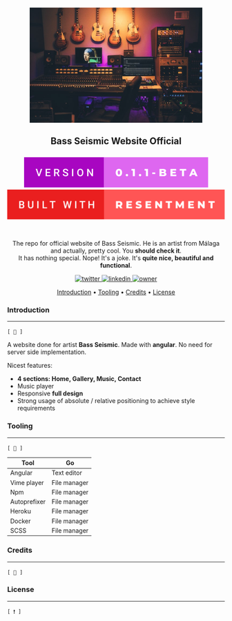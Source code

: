 <h2 align="center">
  <br>
  <img src="https://github.com/ivanmirandastavenuiter/bazz-seismic-website-project/blob/master/src/assets/imgs/bass-seismic-readme.jpg" alt="Bass Seismic" width="400">
  <br>
  <br>
  Bass Seismic Website Official
  <br>
  <br>
    <img src="https://github.com/ivanmirandastavenuiter/bazz-seismic-website-project/blob/master/docs/version.svg">
    <img src="https://github.com/ivanmirandastavenuiter/bazz-seismic-website-project/blob/master/docs/resentment.svg">
  <br>
  <br>
</h2>

<p align="center">
  The repo for official website of Bass Seismic. He is an artist from Málaga and actually, pretty cool. You <b>should check it</b>.
  <br>
  It has nothing special. Nope! It's a joke. It's <b>quite nice, beautiful and functional</b>.
</p>

<p align="center">
  
  <a href="https://twitter.com/im_stavenuiter" target="_blank">
    <img alt="twitter" src="https://img.shields.io/badge/twitter-%23ABA8B2?style=for-the-badge&logo=twitter" />
  </a>

  <a href="https://www.linkedin.com/in/iv%C3%A1n-miranda-stavenuiter-b40412b7/" target="_blank">
    <img alt="linkedin" src="https://img.shields.io/badge/LINKEDIN-%23949396?style=for-the-badge&logo=linkedin" />
  </a>

  <a href="" target="_blank">
    <img alt="owner" src="https://img.shields.io/badge/MKNA-%23C3C3C3?style=for-the-badge" />
  </a>

</p>

<p align="center">
  <a href="#introduction">Introduction</a> •
  <a href="#tooling">Tooling</a> •
  <a href="#credits">Credits</a> •
  <a href="#license">License</a>
</p>

### Introduction
---
` [ 📰 ] `

<p>A website done for artist <b>Bass Seismic</b>. Made with <b>angular</b>. No need for server side implementation.</p>
<p>Nicest features:</p>

- <b>4 sections: Home, Gallery, Music, Contact</b>
- Music player
- Responsive <b>full design</b>
- Strong usage of absolute / relative positioning to achieve style requirements

### Tooling
---
` [ 🔧 ] `

| Tool               | Go                                      | 
| ------------------ | --------------------------------------- | 
| Angular            | Text editor                             | 
| Vime player        | File manager                            | 
| Npm                | File manager                            | 
| Autoprefixer       | File manager                            | 
| Heroku             | File manager                            | 
| Docker             | File manager                            | 
| SCSS               | File manager                            | 
 
### Credits
---
` [ 👷 ] `

### License
---
` [ ❗ ] `



